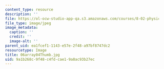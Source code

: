 ```yaml
---
content_type: resource
description: ''
file: https://ol-ocw-studio-app-qa.s3.amazonaws.com/courses/8-02-physics-ii-electricity-and-magnetism-spring-2007/9a1b268c9f48c4fdcae19a8ac93b27ec_06array04Thumb.jpg
file_type: image/jpeg
image_metadata:
  caption: ''
  credit: ''
  image-alt: ''
parent_uid: ea1fcef1-1143-e57e-2f48-a97bf8747dc2
resourcetype: Image
title: 06array04Thumb.jpg
uid: 9a1b268c-9f48-c4fd-cae1-9a8ac93b27ec
---
```

